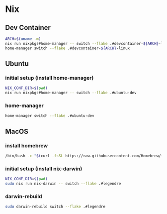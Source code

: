 # Nix

## Dev Container

```bash
ARCH=$(uname -m)
nix run nixpkgs#home-manager -- switch --flake .#devcontainer-${ARCH}-linux
home-manager switch --flake .#devcontainer-${ARCH}-linux
```

## Ubuntu

### initial setup (install home-manager)

```bash
NIX_CONF_DIR=$(pwd)
nix run nixpkgs#home-manager -- switch --flake .#ubuntu-dev
```

### home-manager

```bash
home-manager switch --flake .#ubuntu-dev
```

## MacOS

### install homebrew

```bash
/bin/bash -c "$(curl -fsSL https://raw.githubusercontent.com/Homebrew/install/HEAD/install.sh)"
```

### initial setup (install nix-darwin)

```bash
NIX_CONF_DIR=$(pwd)
sudo nix run nix-darwin -- switch --flake .#legendre
```

### darwin-rebuild

```bash
sudo darwin-rebuild switch --flake .#legendre
```
